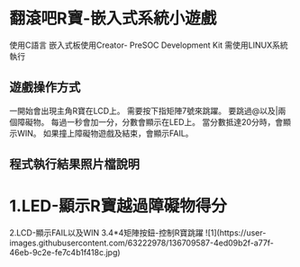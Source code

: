 # 翻滾吧R寶-嵌入式系統小遊戲
使用C語言
嵌入式板使用Creator- PreSOC Development Kit
需使用LINUX系統執行

## 遊戲操作方式
一開始會出現主角R寶在LCD上。
需要按下指矩陣7號來跳躍。
要跳過@以及|兩個障礙物。
每過一秒會加一分，分數會顯示在LED上。
當分數抵達20分時，會顯示WIN。
如果撞上障礙物遊戲及結束，會顯示FAIL。

## 程式執行結果照片檔說明
<h1>1.LED-顯示R寶越過障礙物得分</h1>
2.LCD-顯示FAIL以及WIN
3.4*4矩陣按鈕-控制R寶跳躍
![1](https://user-images.githubusercontent.com/63222978/136709587-4ed09b2f-a77f-46eb-9c2e-fe7c4b1f418c.jpg)

